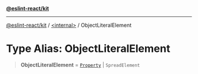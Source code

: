 [**@eslint-react/kit**](../../README.md)

***

[@eslint-react/kit](../../README.md) / [\<internal\>](../README.md) / ObjectLiteralElement

# Type Alias: ObjectLiteralElement

> **ObjectLiteralElement** = [`Property`](Property.md) \| `SpreadElement`
